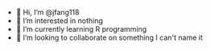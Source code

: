 - 👋 Hi, I’m @jfang118
- 👀 I’m interested in nothing
- 🌱 I’m currently learning R programming
- 💞️ I’m looking to collaborate on something I can't name it

<!---
jfang118/jfang118 is a ✨ special ✨ repository because its `README.md` (this file) appears on your GitHub profile.
You can click the Preview link to take a look at your changes.
--->
